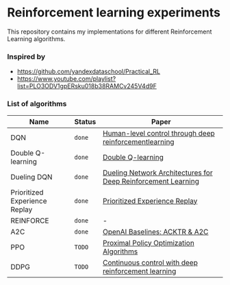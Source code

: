 # Reinforcement learning experiments
This repository contains my implementations for different Reinforcement Learning algorithms.


### Inspired by
* https://github.com/yandexdataschool/Practical_RL
* https://www.youtube.com/playlist?list=PLO3ODV1gpERsku018b38RAMCv245V4d9F

### List of algorithms
| Name  | Status | Paper |
| ----- | ------ | ----- |
| DQN   | `done` | [Human-level control through deep reinforcementlearning](https://web.stanford.edu/class/psych209/Readings/MnihEtAlHassibis15NatureControlDeepRL.pdf) |
| Double Q-learning   | `done` | [Double Q-learning](https://papers.nips.cc/paper/3964-double-q-learning.pdf) |
| Dueling DQN   | `done` | [Dueling Network Architectures for Deep Reinforcement Learning](https://arxiv.org/pdf/1511.06581.pdf) |
| Prioritized Experience Replay   | `done` | [Prioritized Experience Replay](https://arxiv.org/abs/1511.05952) |
| REINFORCE   | `done` | - |
| A2C   | `done` | [OpenAI Baselines: ACKTR & A2C](https://openai.com/blog/baselines-acktr-a2c/) |
| PPO   | `TODO` | [Proximal Policy Optimization Algorithms](https://arxiv.org/abs/1707.06347) |
| DDPG   | `TODO` | [Continuous control with deep reinforcement learning](https://arxiv.org/abs/1509.02971) |
